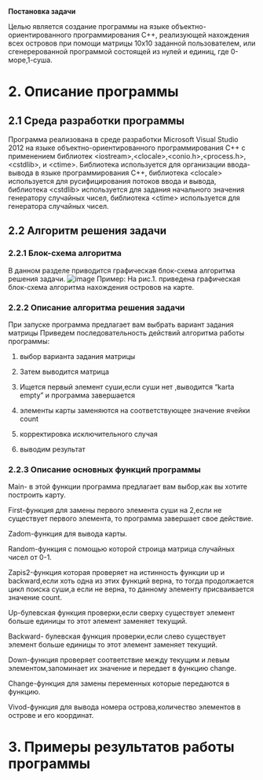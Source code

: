 <b>Постановка задачи</b>

Целью является создание программы на языке 
объектно-ориентированного программирования С++, реализующей нахождения 
всех островов при помощи матрицы 10x10 заданной пользователем, или сгенерерованной программой 
состоящей из нулей и единиц, где 0-море,1-суша.

<h1>2. Описание программы</h1>

<h2>2.1 Среда разработки программы</h2>

 Программа реализована в среде разработки Microsoft Visual Studio 2012 
на языке объектно-ориентированного программирования С++ с применением библиотек
 \<iostream>,\<clocale>,<conio.h>,<process.h>,\<cstdlib>, и \<ctime>. 
 Библиотека <iostream> используется для  организации ввода-вывода 
 в языке программирования С++, библиотека \<clocale> используется 
 для русифицирования потоков ввода и вывода, библиотека \<cstdlib> 
 используется для задания начального значения генератору случайных чисел, 
 библиотека \<ctime> используется для генератора случайных чисел. 

<h2>2.2 Алгоритм решения задачи</h2>

<h3>2.2.1 Блок-схема алгоритма</h3>

В данном разделе приводится графическая блок-схема алгоритма решения задачи.
![image](https://github.com.png)
Пример:
На рис.1. приведена графическая блок-схема алгоритма нахождения островов на карте.
 
<h3>2.2.2 Описание алгоритма решения задачи</h3>

При запуске программа предлагает вам выбрать вариант задания матрицы 
Приведем последовательность действий алгоритма работы программы:<br>
1. выбор варианта задания матрицы<p>
2. Затем выводится матрица<p>
3. Ищется первый элемент суши,если суши нет ,выводится “karta empty” и программа завершается<p>
 4. элементы карты заменяются на соответствующее значение ячейки count <p>
5. корректировка исключительного случая<p>
6. выводим результат

<h3>2.2.3 Описание основных функций программы</h3>

Main- в этой функции программа предлагает вам выбор,как вы хотите построить карту.<p>
First-функция для замены первого элемента суши на 2,если не существует первого элемента, то программа завершает свое действие.<p>
Zadom-функция для вывода карты.<p>
Random-функция с помощью которой строица матрица случайных чисел от 0-1.<p>
 Zapis2-функция которая проверяет на истинность функции up и backward,если хоть одна из этих функций верна, то тогда продолжается цикл поиска суши,а если не верна, то данному элементу присваивается значение count.<p>
Up-булевская функция проверки,если сверху существует элемент больше единицы то этот элемент заменяет текущий.<p>
Backward- булевская функция проверки,если слево существует элемент больше единицы то этот элемент заменяет текущий.<p>
Down-функция проверяет соответствие между текущим и левым элементом,запоминает их значение и передает в функцию change.<p>
Change-функция для замены переменных которые передаются в функцию.<p>
Vivod-функция для вывода номера острова,количество элементов в острове и его координат.

<h1>3. Примеры результатов работы программы</h1>
